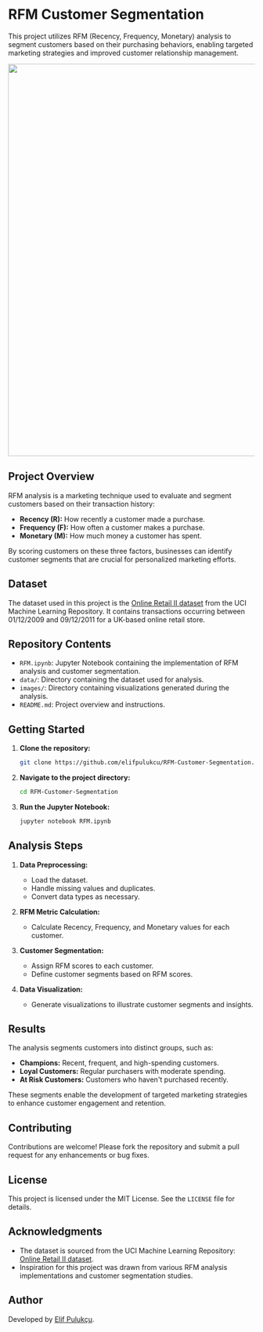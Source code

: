 # RFM Customer Segmentation

This project utilizes RFM (Recency, Frequency, Monetary) analysis to segment customers based on their purchasing behaviors, enabling targeted marketing strategies and improved customer relationship management.

<a href="https://www.github.com/elifpulukcu">
    <img src="https://miro.medium.com/max/1190/1*SMx8ZNSq5ZLZSPh2u_peSw.png" width="800" align="center"></a>

## Project Overview

RFM analysis is a marketing technique used to evaluate and segment customers based on their transaction history:

- **Recency (R):** How recently a customer made a purchase.
- **Frequency (F):** How often a customer makes a purchase.
- **Monetary (M):** How much money a customer has spent.

By scoring customers on these three factors, businesses can identify customer segments that are crucial for personalized marketing efforts.

## Dataset

The dataset used in this project is the [Online Retail II dataset](https://archive.ics.uci.edu/ml/datasets/Online+Retail+II) from the UCI Machine Learning Repository. It contains transactions occurring between 01/12/2009 and 09/12/2011 for a UK-based online retail store.

## Repository Contents

- `RFM.ipynb`: Jupyter Notebook containing the implementation of RFM analysis and customer segmentation.
- `data/`: Directory containing the dataset used for analysis.
- `images/`: Directory containing visualizations generated during the analysis.
- `README.md`: Project overview and instructions.

## Getting Started

1. **Clone the repository:**

   ```bash
   git clone https://github.com/elifpulukcu/RFM-Customer-Segmentation.git
   ```

2. **Navigate to the project directory:**

   ```bash
   cd RFM-Customer-Segmentation
   ```

3. **Run the Jupyter Notebook:**

   ```bash
   jupyter notebook RFM.ipynb
   ```

## Analysis Steps

1. **Data Preprocessing:**

   - Load the dataset.
   - Handle missing values and duplicates.
   - Convert data types as necessary.

2. **RFM Metric Calculation:**

   - Calculate Recency, Frequency, and Monetary values for each customer.

3. **Customer Segmentation:**

   - Assign RFM scores to each customer.
   - Define customer segments based on RFM scores.

4. **Data Visualization:**

   - Generate visualizations to illustrate customer segments and insights.

## Results

The analysis segments customers into distinct groups, such as:

- **Champions:** Recent, frequent, and high-spending customers.
- **Loyal Customers:** Regular purchasers with moderate spending.
- **At Risk Customers:** Customers who haven't purchased recently.

These segments enable the development of targeted marketing strategies to enhance customer engagement and retention.

## Contributing

Contributions are welcome! Please fork the repository and submit a pull request for any enhancements or bug fixes.

## License

This project is licensed under the MIT License. See the `LICENSE` file for details.

## Acknowledgments

- The dataset is sourced from the UCI Machine Learning Repository: [Online Retail II dataset](https://archive.ics.uci.edu/ml/datasets/Online+Retail+II).
- Inspiration for this project was drawn from various RFM analysis implementations and customer segmentation studies.

## Author

Developed by [Elif Pulukçu](https://github.com/elifpulukcu).



